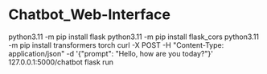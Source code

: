 # Chatbot_Web-Interface
python3.11 -m pip install flask
python3.11 -m pip install flask_cors
python3.11 -m pip install transformers torch
curl -X POST -H "Content-Type: application/json" -d '{"prompt": "Hello, how are you today?"}' 127.0.0.1:5000/chatbot
flask run 
